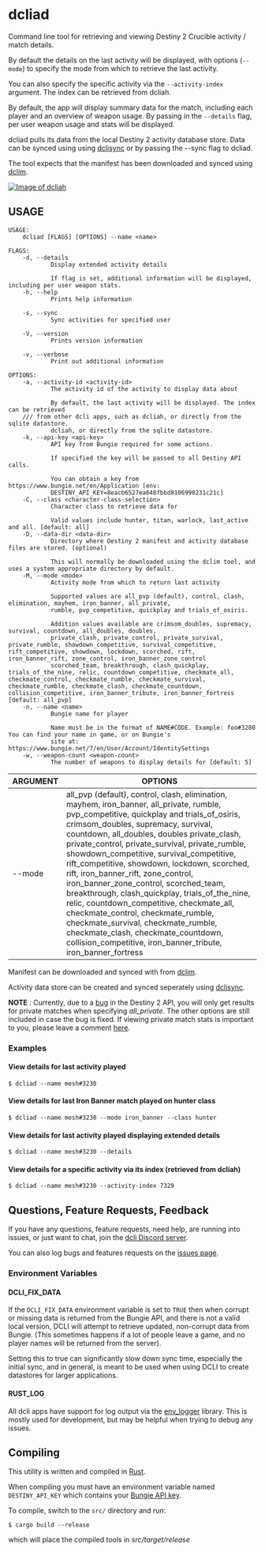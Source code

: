 # dcliad

Command line tool for retrieving and viewing Destiny 2 Crucible activity / match details.

By default the details on the last activity will be displayed, with options (`--mode`) to specify the mode from which to retrieve the last activity.

You can also specify the specific activity via the `--activity-index` argument. The index can be retrieved from dcliah.

By default, the app will display summary data for the match, including each player and an overview of weapon usage. By passing in the `--details` flag, per user weapon usage and stats will be displayed.

dcliad pulls its data from the local Destiny 2 activity database store. Data can be synced using using [dclisync](https://github.com/mikechambers/dcli/tree/main/src/dclisync) or by passing the --sync flag to dcliad.

The tool expects that the manifest has been downloaded and synced using [dclim](https://github.com/mikechambers/dcli/tree/main/src/dclim).

[![Image of dcliah](../../images/dcliad_sm.png)](../../images/dcliad.png)

## USAGE

```
USAGE:
    dcliad [FLAGS] [OPTIONS] --name <name>

FLAGS:
    -d, --details
            Display extended activity details

            If flag is set, additional information will be displayed, including per user weapon stats.
    -h, --help
            Prints help information

    -s, --sync
            Sync activities for specified user

    -V, --version
            Prints version information

    -v, --verbose
            Print out additional information

OPTIONS:
    -a, --activity-id <activity-id>
            The activity id of the activity to display data about

            By default, the last activity will be displayed. The index can be retrieved
    /// from other dcli apps, such as dcliah, or directly from the sqlite datastore.
            dcliah, or directly from the sqlite datastore.
    -k, --api-key <api-key>
            API key from Bungie required for some actions.

            If specified the key will be passed to all Destiny API calls.

            You can obtain a key from https://www.bungie.net/en/Application [env:
            DESTINY_API_KEY=8eacb6527ea648fbbd8106990231c21c]
    -C, --class <character-class-selection>
            Character class to retrieve data for

            Valid values include hunter, titan, warlock, last_active and all. [default: all]
    -D, --data-dir <data-dir>
            Directory where Destiny 2 manifest and activity database files are stored. (optional)

            This will normally be downloaded using the dclim tool, and uses a system appropriate directory by default.
    -M, --mode <mode>
            Activity mode from which to return last activity

            Supported values are all_pvp (default), control, clash, elimination, mayhem, iron_banner, all_private,
            rumble, pvp_competitive, quickplay and trials_of_osiris.

            Addition values available are crimsom_doubles, supremacy, survival, countdown, all_doubles, doubles,
            private_clash, private_control, private_survival, private_rumble, showdown_competitive, survival_competitive, rift_competitive, showdown, lockdown, scorched, rift, iron_banner_rift, zone_control, iron_banner_zone_control
            scorched_team, breakthrough, clash_quickplay, trials_of_the_nine, relic, countdown_competitive, checkmate_all, checkmate_control, checkmate_rumble, checkmate_survival, checkmate_rumble, checkmate_clash, checkmate_countdown, collision_competitive, iron_banner_tribute, iron_banner_fortress [default: all_pvp]
    -n, --name <name>
            Bungie name for player

            Name must be in the format of NAME#CODE. Example: foo#3280 You can find your name in game, or on Bungie's
            site at: https://www.bungie.net/7/en/User/Account/IdentitySettings
    -w, --weapon-count <weapon-count>
            The number of weapons to display details for [default: 5]
```

| ARGUMENT | OPTIONS                                                                                                                                                                                                                                                                                                                                                                                                                                                                                                                                                                                                                                                                                                                  |
| -------- | ------------------------------------------------------------------------------------------------------------------------------------------------------------------------------------------------------------------------------------------------------------------------------------------------------------------------------------------------------------------------------------------------------------------------------------------------------------------------------------------------------------------------------------------------------------------------------------------------------------------------------------------------------------------------------------------------------------------------ |
| --mode   | all_pvp (default), control, clash, elimination, mayhem, iron_banner, all_private, rumble, pvp_competitive, quickplay and trials_of_osiris, crimsom_doubles, supremacy, survival, countdown, all_doubles, doubles private_clash, private_control, private_survival, private_rumble, showdown_competitive, survival_competitive, rift_competitive, showdown, lockdown, scorched, rift, iron_banner_rift, zone_control, iron_banner_zone_control, scorched_team, breakthrough, clash_quickplay, trials_of_the_nine, relic, countdown_competitive, checkmate_all, checkmate_control, checkmate_rumble, checkmate_survival, checkmate_rumble, checkmate_clash, checkmate_countdown, collision_competitive, iron_banner_tribute, iron_banner_fortress |

Manifest can be downloaded and synced with from [dclim](https://github.com/mikechambers/dcli/tree/main/src/dclim).

Activity data store can be created and synced seperately using [dclisync](https://github.com/mikechambers/dcli/tree/main/src/dclisync).

**NOTE** : Currently, due to a [bug](https://github.com/Bungie-net/api/issues/1386) in the Destiny 2 API, you will only get results for private matches when specifying _all_private_. The other options are still included in case the bug is fixed. If viewing private match stats is important to you, please leave a comment [here](https://github.com/mikechambers/dcli/issues/10).

### Examples

#### View details for last activity played

```
$ dcliad --name mesh#3230
```

#### View details for last Iron Banner match played on hunter class

```
$ dcliad --name mesh#3230 --mode iron_banner --class hunter
```

#### View details for last activity played displaying extended details

```
$ dcliad --name mesh#3230 --details
```

#### View details for a specific activity via its index (retrieved from dcliah)

```
$ dcliad --name mesh#3230 --activity-index 7329
```

## Questions, Feature Requests, Feedback

If you have any questions, feature requests, need help, are running into issues, or just want to chat, join the [dcli Discord server](https://discord.gg/2Y8bV2Mq3p).

You can also log bugs and features requests on the [issues page](https://github.com/mikechambers/dcli/issues).

### Environment Variables

#### DCLI_FIX_DATA

If the `DCLI_FIX_DATA` environment variable is set to `TRUE` then when corrupt or missing data is returned from the Bungie API, and there is not a valid local version, DCLI will attempt to retrieve updated, non-corrupt data from Bungie. (This sometimes happens if a lot of people leave a game, and no player names will be returned from the server).

Setting this to true can significantly slow down sync time, especially the initial sync, and in general, is meant to be used when using DCLI to create datastores for larger applications.

#### RUST_LOG

All dcli apps have support for log output via the [env_logger](https://docs.rs/env_logger/0.9.3/env_logger/) library. This is mostly used for development, but may be helpful when trying to debug any issues.

## Compiling

This utility is written and compiled in [Rust](https://www.rust-lang.org/).

When compiling you must have an environment variable named `DESTINY_API_KEY` which contains your [Bungie API key](https://www.bungie.net/en/Application).

To compile, switch to the `src/` directory and run:

```
$ cargo build --release
```

which will place the compiled tools in _src/target/release_
